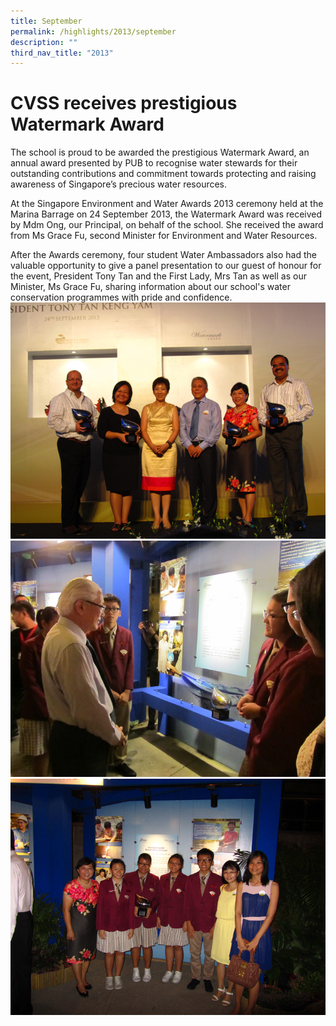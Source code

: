```yaml
---
title: September
permalink: /highlights/2013/september
description: ""
third_nav_title: "2013"
---
```

# CVSS receives prestigious Watermark Award

The school is proud to be awarded the prestigious Watermark Award, an annual award presented by PUB to recognise water stewards for their outstanding contributions and commitment towards protecting and raising awareness of Singapore’s precious water resources.  
  
At the Singapore Environment and Water Awards 2013 ceremony held at the Marina Barrage on 24 September 2013, the Watermark Award was received by Mdm Ong, our Principal, on behalf of the school. She received the award from Ms Grace Fu, second Minister for Environment and Water Resources.  
  
After the Awards ceremony, four student Water Ambassadors also had the valuable opportunity to give a panel presentation to our guest of honour for the event, President Tony Tan and the First Lady, Mrs Tan as well as our Minister, Ms Grace Fu, sharing information about our school's water conservation programmes with pride and confidence.
![](/images/watermarkaward01.jpeg)
![](/images/watermarkaward02.jpeg)
![](/images/watermarkaward03.jpeg)